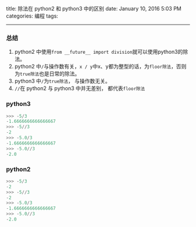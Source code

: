 title: 除法在 python2 和 python3 中的区别
date: January 10, 2016 5:03 PM
categories: 编程
tags: 

---

### 总结
1. python2 中使用`from __future__ import division`就可以使用python3的除法。
2. python2 中`/`与操作数有关，`x / y`中x、y都为整型的话，为`floor除法`，否则为`true除法`也是日常的除法。
3. python3 中`/`为`true除法`， 与操作数无关。
4. `//`在 python2 与 python3 中并无差别， 都代表`floor除法`

### python3 
```python
>>> -5/3
-1.6666666666666667
>>> -5//3
-2
>>> -5.0/3
-1.6666666666666667
>>> -5.0//3
-2.0
```

### python2
```python
>>> -5/3
-2
>>> -5//3
-2
>>> -5.0/3
-1.6666666666666667
>>> -5.0//3
-2.0
```